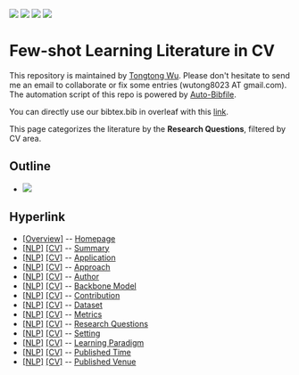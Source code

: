 [![](https://img.shields.io/badge/Awesome_Continual_Learning-yellow)](https://github.com/wutong8023/Awesome_Continual_Learning.git) [![](https://img.shields.io/badge/Awesome_Few_Shot_learning-green)](https://github.com/wutong8023/Awesome_Few_Shot_Learning.git) [![](https://img.shields.io/badge/Awesome_Information_Extraction-blue)](https://github.com/wutong8023/Awesome_Information_Extraction.git) [![](https://img.shields.io/badge/Awesome_Ideas-orange)](https://github.com/wutong8023/Awesome_Ideas.git)

# Few-shot Learning Literature in CV 
This repository is maintained by [Tongtong Wu](http://wutong8023.site). Please don't hesitate to send me an email to collaborate or fix some entries (wutong8023 AT gmail.com). 
The automation script of this repo is powered by [Auto-Bibfile](https://github.com/wutong8023/Auto-Bibfile.git).

You can directly use our bibtex.bib in overleaf with this [link](https://www.overleaf.com/read/rgscdxhxbwhp).

This page categorizes the literature by the **Research Questions**, filtered by CV area.

## Outline 
- [![](https://img.shields.io/badge/Hyperlink-darkgreen)](https://github.com/wutong8023/Awesome_Few_Shot_Learning/blob/master/fsl4cv/research_question/README.md#hyperlink)
## Hyperlink 
- [[Overview]](https://github.com/wutong8023/Awesome_Few_Shot_Learning/blob/master/README.md) -- [Homepage](https://github.com/wutong8023/Awesome_Few_Shot_Learning/blob/master/README.md)
- [[NLP]](https://github.com/wutong8023/Awesome_Few_Shot_Learning/blob/master/fsl4nlp/./)  [[CV]](https://github.com/wutong8023/Awesome_Few_Shot_Learning/blob/master/fsl4cv/./) -- [Summary](https://github.com/wutong8023/Awesome_Few_Shot_Learning/blob/master/fsl4all/./)
- [[NLP]](https://github.com/wutong8023/Awesome_Few_Shot_Learning/blob/master/fsl4nlp/application)  [[CV]](https://github.com/wutong8023/Awesome_Few_Shot_Learning/blob/master/fsl4cv/application) -- [Application](https://github.com/wutong8023/Awesome_Few_Shot_Learning/blob/master/fsl4all/application)
- [[NLP]](https://github.com/wutong8023/Awesome_Few_Shot_Learning/blob/master/fsl4nlp/approach)  [[CV]](https://github.com/wutong8023/Awesome_Few_Shot_Learning/blob/master/fsl4cv/approach) -- [Approach](https://github.com/wutong8023/Awesome_Few_Shot_Learning/blob/master/fsl4all/approach)
- [[NLP]](https://github.com/wutong8023/Awesome_Few_Shot_Learning/blob/master/fsl4nlp/author)  [[CV]](https://github.com/wutong8023/Awesome_Few_Shot_Learning/blob/master/fsl4cv/author) -- [Author](https://github.com/wutong8023/Awesome_Few_Shot_Learning/blob/master/fsl4all/author)
- [[NLP]](https://github.com/wutong8023/Awesome_Few_Shot_Learning/blob/master/fsl4nlp/backbone_model)  [[CV]](https://github.com/wutong8023/Awesome_Few_Shot_Learning/blob/master/fsl4cv/backbone_model) -- [Backbone Model](https://github.com/wutong8023/Awesome_Few_Shot_Learning/blob/master/fsl4all/backbone_model)
- [[NLP]](https://github.com/wutong8023/Awesome_Few_Shot_Learning/blob/master/fsl4nlp/contribution)  [[CV]](https://github.com/wutong8023/Awesome_Few_Shot_Learning/blob/master/fsl4cv/contribution) -- [Contribution](https://github.com/wutong8023/Awesome_Few_Shot_Learning/blob/master/fsl4all/contribution)
- [[NLP]](https://github.com/wutong8023/Awesome_Few_Shot_Learning/blob/master/fsl4nlp/dataset)  [[CV]](https://github.com/wutong8023/Awesome_Few_Shot_Learning/blob/master/fsl4cv/dataset) -- [Dataset](https://github.com/wutong8023/Awesome_Few_Shot_Learning/blob/master/fsl4all/dataset)
- [[NLP]](https://github.com/wutong8023/Awesome_Few_Shot_Learning/blob/master/fsl4nlp/metrics)  [[CV]](https://github.com/wutong8023/Awesome_Few_Shot_Learning/blob/master/fsl4cv/metrics) -- [Metrics](https://github.com/wutong8023/Awesome_Few_Shot_Learning/blob/master/fsl4all/metrics)
- [[NLP]](https://github.com/wutong8023/Awesome_Few_Shot_Learning/blob/master/fsl4nlp/research_question)  [[CV]](https://github.com/wutong8023/Awesome_Few_Shot_Learning/blob/master/fsl4cv/research_question) -- [Research Questions](https://github.com/wutong8023/Awesome_Few_Shot_Learning/blob/master/fsl4all/research_question)
- [[NLP]](https://github.com/wutong8023/Awesome_Few_Shot_Learning/blob/master/fsl4nlp/setting)  [[CV]](https://github.com/wutong8023/Awesome_Few_Shot_Learning/blob/master/fsl4cv/setting) -- [Setting](https://github.com/wutong8023/Awesome_Few_Shot_Learning/blob/master/fsl4all/setting)
- [[NLP]](https://github.com/wutong8023/Awesome_Few_Shot_Learning/blob/master/fsl4nlp/supervision)  [[CV]](https://github.com/wutong8023/Awesome_Few_Shot_Learning/blob/master/fsl4cv/supervision) -- [ Learning Paradigm](https://github.com/wutong8023/Awesome_Few_Shot_Learning/blob/master/fsl4all/supervision)
- [[NLP]](https://github.com/wutong8023/Awesome_Few_Shot_Learning/blob/master/fsl4nlp/time)  [[CV]](https://github.com/wutong8023/Awesome_Few_Shot_Learning/blob/master/fsl4cv/time) -- [Published Time](https://github.com/wutong8023/Awesome_Few_Shot_Learning/blob/master/fsl4all/time)
- [[NLP]](https://github.com/wutong8023/Awesome_Few_Shot_Learning/blob/master/fsl4nlp/venue)  [[CV]](https://github.com/wutong8023/Awesome_Few_Shot_Learning/blob/master/fsl4cv/venue) -- [Published Venue](https://github.com/wutong8023/Awesome_Few_Shot_Learning/blob/master/fsl4all/venue)
